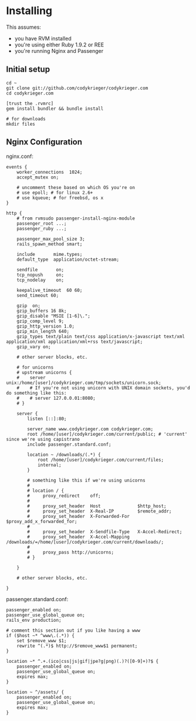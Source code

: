 # Installing

This assumes:
- you have RVM installed
- you're using either Ruby 1.9.2 or REE
- you're running Nginx and Passenger

## Initial setup
    
    cd ~
    git clone git://github.com/codykrieger/codykrieger.com
    cd codykrieger.com
    
    [trust the .rvmrc]
    gem install bundler && bundle install
    
    # for downloads
    mkdir files

## Nginx Configuration

nginx.conf:
    
    events {
        worker_connections  1024;
        accept_mutex on;
        
        # uncomment these based on which OS you're on
        # use epoll; # for linux 2.6+
        # use kqueue; # for freebsd, os x
    }
    
    http {
        # from rvmsudo passenger-install-nginx-module
        passenger_root ...;
        passenger_ruby ...;
    
        passenger_max_pool_size 3;
        rails_spawn_method smart;

        include       mime.types;
        default_type  application/octet-stream;

        sendfile       on;
        tcp_nopush     on;
        tcp_nodelay    on;

        keepalive_timeout  60 60;
        send_timeout 60;                                 

        gzip  on;
        gzip_buffers 16 8k;
        gzip_disable "MSIE [1-6]\.";
        gzip_comp_level 9;
        gzip_http_version 1.0;
        gzip_min_length 640;
        gzip_types text/plain text/css application/x-javascript text/xml application/xml application/xml+rss text/javascript;
        gzip_vary on;
    
        # other server blocks, etc.
        
        # for unicorns
        # upstream unicorns {
        #    server unix:/home/[user]/codykrieger.com/tmp/sockets/unicorn.sock;
        #    # If you're not using unicorn with UNIX domain sockets, you'd do something like this:
        #    # server 127.0.0.01:8080;
        # }
        
        server {
            listen [::]:80;
        
            server_name www.codykrieger.com codykrieger.com;
            root /home/[user]/codykrieger.com/current/public; # 'current' since we're using capistrano
            include passenger.standard.conf;

            location ~ /downloads/(.*) {
                root /home/[user]/codykrieger.com/current/files;
                internal;
            }
            
            # something like this if we're using unicorns
            # 
            # location / {
            #     proxy_redirect    off;
            #     
            #     proxy_set_header  Host              $http_host;
            #     proxy_set_header  X-Real-IP         $remote_addr;
            #     proxy_set_header  X-Forwarded-For   $proxy_add_x_forwarded_for;
            # 
            #     proxy_set_header  X-Sendfile-Type   X-Accel-Redirect;
            #     proxy_set_header  X-Accel-Mapping   /downloads/=/home/[user]/codykrieger.com/current/downloads/;
            #     
            #     proxy_pass http://unicorns;
            # }
                    
        }
        
        # other server blocks, etc.

    }

passenger.standard.conf:

    passenger_enabled on;
    passenger_use_global_queue on;
    rails_env production;
    
    # comment this section out if you like having a www
    if ($host ~* ^www\.(.*)) {
        set $remove_www $1;
        rewrite ^(.*)$ http://$remove_www$1 permanent;
    }

    location ~* ^.+.(ico|css|js|gif|jpe?g|png)(.)?([0-9]+)?$ {
        passenger_enabled on;
        passenger_use_global_queue on;
        expires max;
    }

    location ~ ^/assets/ {
        passenger_enabled on;
        passenger_use_global_queue on;
        expires max;
    }

